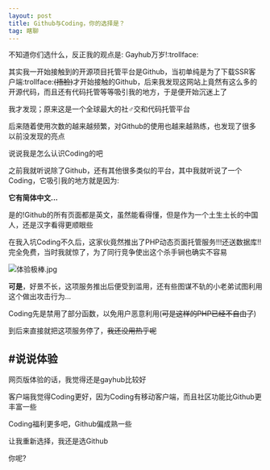 ```yaml
---
layout: post
title: Github与Coding，你的选择是？
tag: 瞎聊
---
```


不知道你们选什么，反正我的观点是: Gayhub万岁!:trollface:

其实我一开始接触到的开源项目托管平台是Github，当初单纯是为了下载SSR客户端:trollface:~~(捂脸)~~才开始接触的Github，后来我发现这网站上竟然有这么多的开源代码，而且还有代码托管等等吸引我的地方，于是便开始沉迷上了

我才发现；原来这是一个全球最大的社♂交和代码托管平台

后来随着使用次数的越来越频繁，对Github的使用也越来越熟练，也发现了很多以前没发现的亮点

说说我是怎么认识Coding的吧

之前我就听说除了Github，还有其他很多类似的平台，其中我就听说了一个Coding，它吸引我的地方就是因为:

**它有简体中文...**

是的!Github的所有页面都是英文，虽然能看得懂，但是作为一个土生土长的中国人，还是汉字看得更顺眼些

在我入坑Coding不久后，这家伙竟然推出了PHP动态页面托管服务!!!还送数据库!!完全免费，当时我就惊了，为了同行竞争使出这个杀手锏也确实不容易

![体验极棒.jpg](https://lkopp.ml/usrimg/2018-10-4-chooseGithuborCoding.png)

**可是**，好景不长，这项服务推出后便受到滥用，还有些图谋不轨的小老弟试图利用这个做出攻击行为...

Coding先是禁用了部分函数，以免用户恶意利用(~~可是这样的PHP已经不自由了~~)

到后来直接就把这项服务停了，~~我还没用热乎呢~~

## #说说体验

网页版体验的话，我觉得还是gayhub比较好

客户端我觉得Coding更好，因为Coding有移动客户端，而且社区功能比Github更丰富一些

Coding福利更多吧，Github偏成熟一些

让我重新选择，我还是选Github

你呢?